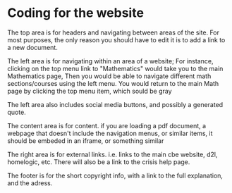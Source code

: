 Coding for the website
===
The top area is for headers and navigating between areas of the site. For most purposes, the only reason you should have to edit it is to add a link to a new document.

The left area is for navigating within an area of a website; For instance, clicking on the top menu link to "Mathematics" would take you to the main Mathematics page,
Then you would be able to navigate different math sections/courses using the left menu. You would return to the main Math page by clicking the top menu item, which
sould be gray

The left area also includes social media buttons, and possibly a generated quote.

The content area is for content. if you are loading a pdf document, a webpage that doesn't include the navigation menus, or similar items, it should be embeded in an
iframe, or something similar

The right area is for external links. i.e. links to the main cbe website, d2l, homelogic, etc. There will also be a link to the crisis help page.

The footer is for the short copyright info, with a link to the full explanation, and the adress.
